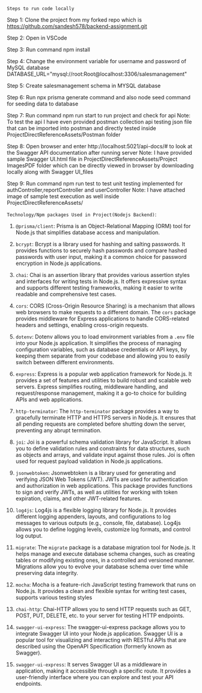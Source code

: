 `Steps to run code locally`

Step 1: Clone the project from my forked repo which is https://github.com/sandesh578/backend-assignment.git

Step 2: Open in VSCode

Step 3: Run command npm install

Step 4: Change the environment variable for username and password of MySQL database
DATABASE_URL="mysql://root:Root@localhost:3306/salesmanagement"

Step 5: Create salesmanagement schema in MYSQL database

Step 6: Run npx prisma generate command and also node seed command for seeding data to database

Step 7: Run command npm run start to run project and check for api
Note: To test the api I have even provided postman collection api testing json file that can be imported into postman and directly tested inside ProjectDirectReferenceAssets/Postman folder

Step 8: Open browser and enter http://localhost:5021/api-docs/# to look at the Swagger API documentation after running server
Note: I have provided sample Swagger UI.html file in ProjectDirectReferenceAssets/Project ImagesPDF folder which can be directly viewed in browser by downloading locally along with Swagger UI_files

Step 9: Run command npm run test to test unit testing implemented for authController,reportController and userController
Note: I have attached image of sample test execution as well inside ProjectDirectReferenceAssets/

`Technology/Npm packages Used in Project(Nodejs Backend)`:

1. `@prisma/client`: Prisma is an Object-Relational Mapping (ORM) tool for Node.js that simplifies database access and manipulation.

2. `bcrypt`: Bcrypt is a library used for hashing and salting passwords. It provides functions to securely hash passwords and compare hashed passwords with user input, making it a common choice for password encryption in Node.js applications.

3. `chai`: Chai is an assertion library that provides various assertion styles and interfaces for writing tests in Node.js. It offers expressive syntax and supports different testing frameworks, making it easier to write readable and comprehensive test cases.

4. `cors`: CORS (Cross-Origin Resource Sharing) is a mechanism that allows web browsers to make requests to a different domain. The `cors` package provides middleware for Express applications to handle CORS-related headers and settings, enabling cross-origin requests.

5. `dotenv`: Dotenv allows you to load environment variables from a `.env` file into your Node.js application. It simplifies the process of managing configuration variables, such as database credentials or API keys, by keeping them separate from your codebase and allowing you to easily switch between different environments.

6. `express`: Express is a popular web application framework for Node.js. It provides a set of features and utilities to build robust and scalable web servers. Express simplifies routing, middleware handling, and request/response management, making it a go-to choice for building APIs and web applications.

7. `http-terminator`: The `http-terminator` package provides a way to gracefully terminate HTTP and HTTPS servers in Node.js. It ensures that all pending requests are completed before shutting down the server, preventing any abrupt termination.

8. `joi`: Joi is a powerful schema validation library for JavaScript. It allows you to define validation rules and constraints for data structures, such as objects and arrays, and validate input against those rules. Joi is often used for request payload validation in Node.js applications.

9. `jsonwebtoken`: Jsonwebtoken is a library used for generating and verifying JSON Web Tokens (JWT). JWTs are used for authentication and authorization in web applications. This package provides functions to sign and verify JWTs, as well as utilities for working with token expiration, claims, and other JWT-related features.

10. `log4js`: Log4js is a flexible logging library for Node.js. It provides different logging appenders, layouts, and configurations to log messages to various outputs (e.g., console, file, database). Log4js allows you to define logging levels, customize log formats, and control log output.

11. `migrate`: The `migrate` package is a database migration tool for Node.js. It helps manage and execute database schema changes, such as creating tables or modifying existing ones, in a controlled and versioned manner. Migrations allow you to evolve your database schema over time while preserving data integrity.

12. `mocha`: Mocha is a feature-rich JavaScript testing framework that runs on Node.js. It provides a clean and flexible syntax for writing test cases, supports various testing styles

13. `chai-http`: Chai-HTTP allows you to send HTTP requests such as GET, POST, PUT, DELETE, etc. to your server for testing HTTP endpoints.

14. `swagger-ui-express`: The swagger-ui-express package allows you to integrate Swagger UI into your Node.js application. Swagger UI is a popular tool for visualizing and interacting with RESTful APIs that are described using the OpenAPI Specification (formerly known as Swagger).

15. `swagger-ui-express`: It serves Swagger UI as a middleware in application, making it accessible through a specific route. It provides a user-friendly interface where you can explore and test your API endpoints.
